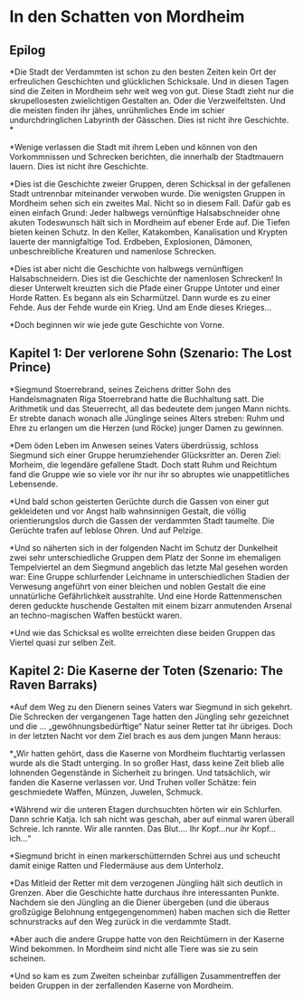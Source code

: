 # In den Schatten von Mordheim   

## Epilog   
*Die Stadt der Verdammten ist schon zu den besten Zeiten kein Ort der erfreulichen Geschichten und glücklichen Schicksale. Und in diesen Tagen sind die Zeiten in Mordheim sehr weit weg von gut. Diese Stadt zieht nur die skrupellosesten zwielichtigen Gestalten an. Oder die Verzweifeltsten. Und die meisten finden ihr jähes, unrühmliches Ende im schier undurchdringlichen Labyrinth der Gässchen. Dies ist nicht ihre Geschichte. *

*Wenige verlassen die Stadt mit ihrem Leben und können von den Vorkommnissen und Schrecken berichten, die innerhalb der Stadtmauern lauern. Dies ist nicht ihre Geschichte.

*Dies ist die Geschichte zweier Gruppen, deren Schicksal in der gefallenen Stadt untrennbar miteinander verwoben wurde. Die wenigsten Gruppen in Mordheim sehen sich ein zweites Mal. Nicht so in diesem Fall. Dafür gab es einen einfach Grund: Jeder halbwegs vernünftige Halsabschneider ohne akuten Todeswunsch hält sich in Mordheim auf ebener Erde auf. Die Tiefen bieten keinen Schutz. In den Keller, Katakomben, Kanalisation und Krypten lauerte der mannigfaltige Tod. Erdbeben, Explosionen, Dämonen, unbeschreibliche Kreaturen und namenlose Schrecken.

*Dies ist aber nicht die Geschichte von halbwegs vernünftigen Halsabschneidern. Dies ist die Geschichte der namenlosen Schrecken! In dieser Unterwelt kreuzten sich die Pfade einer Gruppe Untoter und einer Horde Ratten. Es begann als ein Scharmützel. Dann wurde es zu einer Fehde. Aus der Fehde wurde ein Krieg. Und am Ende dieses Krieges…

*Doch beginnen wir wie jede gute Geschichte von Vorne.



## Kapitel 1: Der verlorene Sohn (Szenario: The Lost Prince)  

*Siegmund Stoerrebrand, seines Zeichens dritter Sohn des Handelsmagnaten Riga Stoerrebrand hatte die Buchhaltung satt. Die Arithmetik und das Steuerrecht, all das bedeutete dem jungen Mann nichts. Er strebte danach wonach alle Jünglinge seines Alters streben: Ruhm und Ehre zu erlangen um die Herzen (und Röcke) junger Damen zu gewinnen.

*Dem öden Leben im Anwesen seines Vaters überdrüssig, schloss Siegmund sich einer Gruppe herumziehender Glücksritter an. Deren Ziel: Morheim, die legendäre gefallene Stadt. Doch statt Ruhm und Reichtum fand die Gruppe wie so viele vor ihr nur ihr so abruptes wie unappetitliches Lebensende.

*Und bald schon geisterten Gerüchte durch die Gassen von einer gut gekleideten und vor Angst halb wahnsinnigen Gestalt, die völlig orientierungslos durch die Gassen der verdammten Stadt taumelte. Die Gerüchte trafen auf leblose Ohren. Und auf Pelzige. 

*Und so näherten sich in der folgenden Nacht im Schutz der Dunkelheit zwei sehr unterschiedliche Gruppen dem Platz der Sonne im ehemaligen Tempelviertel an dem Siegmund angeblich das letzte Mal gesehen worden war: Eine Gruppe schlurfender Leichname in unterschiedlichen Stadien der Verwesung angeführt von einer bleichen und noblen Gestalt die eine unnatürliche Gefährlichkeit ausstrahlte. Und eine Horde Rattenmenschen deren geduckte huschende Gestalten mit einem bizarr anmutenden Arsenal an techno-magischen Waffen bestückt waren.

*Und wie das Schicksal es wollte erreichten diese beiden Gruppen das Viertel quasi zur selben Zeit.




## Kapitel 2: Die Kaserne der Toten (Szenario: The Raven Barraks)
*Auf dem Weg zu den Dienern seines Vaters war Siegmund in sich gekehrt. Die Schrecken der vergangenen Tage hatten den Jüngling sehr gezeichnet und die … „gewöhnungsbedürftige“ Natur seiner Retter tat ihr übriges. Doch in der letzten Nacht vor dem Ziel brach es aus dem jungen Mann heraus:

*„Wir hatten gehört, dass die Kaserne von Mordheim fluchtartig verlassen wurde als die Stadt unterging. In so großer Hast, dass keine Zeit blieb alle lohnenden Gegenstände in Sicherheit zu bringen. Und tatsächlich, wir fanden die Kaserne verlassen vor. Und Truhen voller Schätze: fein geschmiedete Waffen, Münzen, Juwelen, Schmuck.

*Während wir die unteren Etagen durchsuchten hörten wir ein Schlurfen. Dann schrie Katja. Ich sah nicht was geschah, aber auf einmal waren überall Schreie. Ich rannte. Wir alle rannten. Das Blut…. Ihr Kopf…nur ihr Kopf… ich…“

*Siegmund bricht in einen markerschütternden Schrei aus und scheucht damit einige Ratten und Fledermäuse aus dem Unterholz.

*Das Mitleid der Retter mit dem verzogenen Jüngling hält sich deutlich in Grenzen. Aber die Geschichte hatte durchaus ihre interessanten Punkte. Nachdem sie den Jüngling an die Diener übergeben (und die überaus großzügige Belohnung entgegengenommen) haben machen sich die Retter schnurstracks auf den Weg zurück in die verdammte Stadt.

*Aber auch die andere Gruppe hatte von den Reichtümern in der Kaserne Wind bekommen. In Mordheim sind nicht alle Tiere was sie zu sein scheinen.

*Und so kam es zum Zweiten scheinbar zufälligen Zusammentreffen der beiden Gruppen in der zerfallenden Kaserne von Mordheim.
